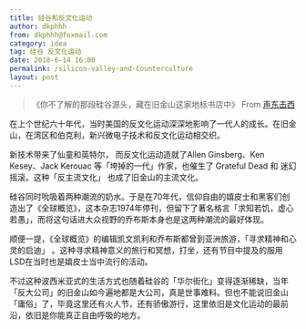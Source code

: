 ```yaml
---
title: 硅谷和反文化运动
author: dkphhh
from: dkphhh@foxmail.com
category: idea
tag: 硅谷 反文化运动
date: 2018-6-14 16:00
permalink: /silicon-valley-and-Counterculture
layout: post
---
```


>《你不了解的那段硅谷源头，藏在旧金山这家地标书店中》 From [声东击西](http://www.etw.fm/citylights) 

在上个世纪六十年代，当时美国的反文化运动深深地影响了一代人的成长。在旧金山，在湾区和伯克利，新兴微电子技术和反文化运动相交织。

新技术带来了仙童和英特尔，
而反文化运动造就了Allen Ginsberg、Ken Kesey、Jack Kerouac 等「垮掉的一代」作家，也催生了 Grateful Dead 和 迷幻摇滚。这种「反主流文化」
也成了旧金山的主流文化。

硅谷同时吮吸着两种潮流的奶水。于是在70年代，信仰自由的嬉皮士和黑客们创造出了《全球概览》，这本杂志1974年停刊，但留下了著名格言「求知若饥，虚心若愚」，而将这句话进大众视野的乔布斯本身也是这两种潮流的最好体现。

顺便一提，《全球概览》的编辑凯文凯利和乔布斯都曾到亚洲旅游，「寻求精神和心灵的启迪」
。这种寻求精神意义的旅行和冥想，打坐，还有节目中提及的服用LSD在当时也是嬉皮士当中流行的活动。

不过这种波西米亚式的生活方式也随着硅谷的「华尔街化」变得逐渐稀缺，当年「反大公司」的旧金山如今遍地都是大公司，真是世事难料。但也不能说旧金山「庸俗」了，毕竟这里还有火人节，还有骄傲游行，这里依旧是文化运动的最前沿，依旧是你能真正自由呼吸的地方。